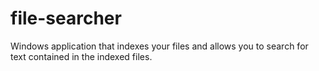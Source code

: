 # file-searcher
Windows application that indexes your files and allows you to search for text contained in the indexed files.
